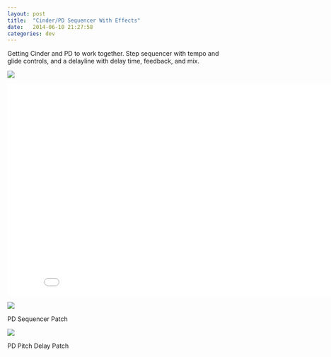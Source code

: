 ```yaml
---
layout: post
title:  "Cinder/PD Sequencer With Effects"
date:   2014-06-10 21:27:58
categories: dev
---
```


Getting Cinder and PD to work together. Step sequencer with tempo and glide controls, and a delayline with delay time, feedback, and mix.


![](/media/P1020795.JPG)

<iframe width="853" height="480" src="//www.youtube.com/embed/kxeuY06tBBM?rel=0" frameborder="0" allowfullscreen></iframe>



![](/media/seq-2014-06-10.png)

PD Sequencer Patch


![](/media/fx-pitch-delay-2014-06-10.png)

PD Pitch Delay Patch

